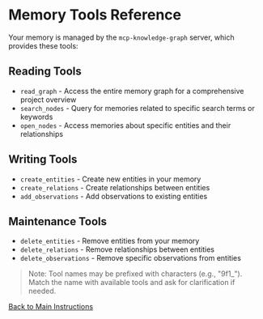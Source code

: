 # Memory Tools Reference

Your memory is managed by the `mcp-knowledge-graph` server, which provides these tools:

## Reading Tools

- `read_graph` - Access the entire memory graph for a comprehensive project overview
- `search_nodes` - Query for memories related to specific search terms or keywords
- `open_nodes` - Access memories about specific entities and their relationships

## Writing Tools

- `create_entities` - Create new entities in your memory
- `create_relations` - Create relationships between entities
- `add_observations` - Add observations to existing entities

## Maintenance Tools

- `delete_entities` - Remove entities from your memory
- `delete_relations` - Remove relationships between entities
- `delete_observations` - Remove specific observations from entities

> Note: Tool names may be prefixed with characters (e.g., "9f1_"). Match the name with available tools and ask for clarification if needed.

[Back to Main Instructions](main-instructions.md)
